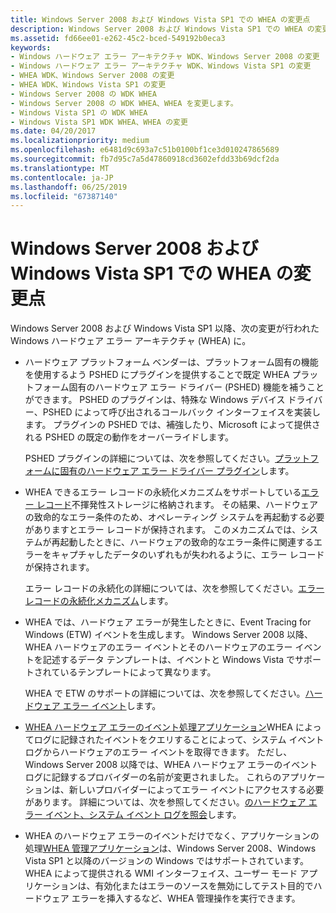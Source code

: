 ```yaml
---
title: Windows Server 2008 および Windows Vista SP1 での WHEA の変更点
description: Windows Server 2008 および Windows Vista SP1 での WHEA の変更点
ms.assetid: fd66ee01-e262-45c2-bced-549192b0eca3
keywords:
- Windows ハードウェア エラー アーキテクチャ WDK、Windows Server 2008 の変更
- Windows ハードウェア エラー アーキテクチャ WDK、Windows Vista SP1 の変更
- WHEA WDK、Windows Server 2008 の変更
- WHEA WDK、Windows Vista SP1 の変更
- Windows Server 2008 の WDK WHEA
- Windows Server 2008 の WDK WHEA、WHEA を変更します。
- Windows Vista SP1 の WDK WHEA
- Windows Vista SP1 WDK WHEA、WHEA の変更
ms.date: 04/20/2017
ms.localizationpriority: medium
ms.openlocfilehash: e6481d9c693a7c51b0100bf1ce3d010247865689
ms.sourcegitcommit: fb7d95c7a5d47860918cd3602efdd33b69dcf2da
ms.translationtype: MT
ms.contentlocale: ja-JP
ms.lasthandoff: 06/25/2019
ms.locfileid: "67387140"
---
```

# <a name="whea-changes-for-windows-server-2008-and-windows-vista-sp1"></a>Windows Server 2008 および Windows Vista SP1 での WHEA の変更点


Windows Server 2008 および Windows Vista SP1 以降、次の変更が行われた Windows ハードウェア エラー アーキテクチャ (WHEA) に。

-   ハードウェア プラットフォーム ベンダーは、プラットフォーム固有の機能を使用するよう PSHED にプラグインを提供することで既定 WHEA プラットフォーム固有のハードウェア エラー ドライバー (PSHED) 機能を補うことができます。 PSHED のプラグインは、特殊な Windows デバイス ドライバー、PSHED によって呼び出されるコールバック インターフェイスを実装します。 プラグインの PSHED では、補強したり、Microsoft によって提供される PSHED の既定の動作をオーバーライドします。

    PSHED プラグインの詳細については、次を参照してください。[プラットフォームに固有のハードウェア エラー ドライバー プラグイン](platform-specific-hardware-error-driver-plug-ins2.md)します。

-   WHEA できるエラー レコードの永続化メカニズムをサポートしている[エラー レコード](error-records.md)不揮発性ストレージに格納されます。 その結果、ハードウェアの致命的なエラー条件のため、オペレーティング システムを再起動する必要がありますとエラー レコードが保持されます。 このメカニズムでは、システムが再起動したときに、ハードウェアの致命的なエラー条件に関連するエラーをキャプチャしたデータのいずれもが失われるように、エラー レコードが保持されます。

    エラー レコードの永続化の詳細については、次を参照してください。[エラー レコードの永続化メカニズム](error-record-persistence-mechanism.md)します。

-   WHEA では、ハードウェア エラーが発生したときに、Event Tracing for Windows (ETW) イベントを生成します。 Windows Server 2008 以降、WHEA ハードウェアのエラー イベントとそのハードウェアのエラー イベントを記述するデータ テンプレートは、イベントと Windows Vista でサポートされているテンプレートによって異なります。

    WHEA で ETW のサポートの詳細については、次を参照してください。[ハードウェア エラー イベント](https://docs.microsoft.com/windows-hardware/drivers/ddi/content/_whea/)します。

-   [WHEA ハードウェア エラーのイベント処理アプリケーション](whea-hardware-error-event-processing-applications.md)WHEA によってログに記録されたイベントをクエリすることによって、システム イベント ログからハードウェアのエラー イベントを取得できます。 ただし、Windows Server 2008 以降では、WHEA ハードウェア エラーのイベント ログに記録するプロバイダーの名前が変更されました。 これらのアプリケーションは、新しいプロバイダーによってエラー イベントにアクセスする必要があります。 詳細については、次を参照してください。[のハードウェア エラー イベント、システム イベント ログを照会](querying-the-system-event-log-for-hardware-error-events.md)します。

-   WHEA のハードウェア エラーのイベントだけでなく、アプリケーションの処理[WHEA 管理アプリケーション](whea-management-applications.md)は、Windows Server 2008、Windows Vista SP1 と以降のバージョンの Windows ではサポートされています。 WHEA によって提供される WMI インターフェイス、ユーザー モード アプリケーションは、有効化またはエラーのソースを無効にしてテスト目的でハードウェア エラーを挿入するなど、WHEA 管理操作を実行できます。

 

 




